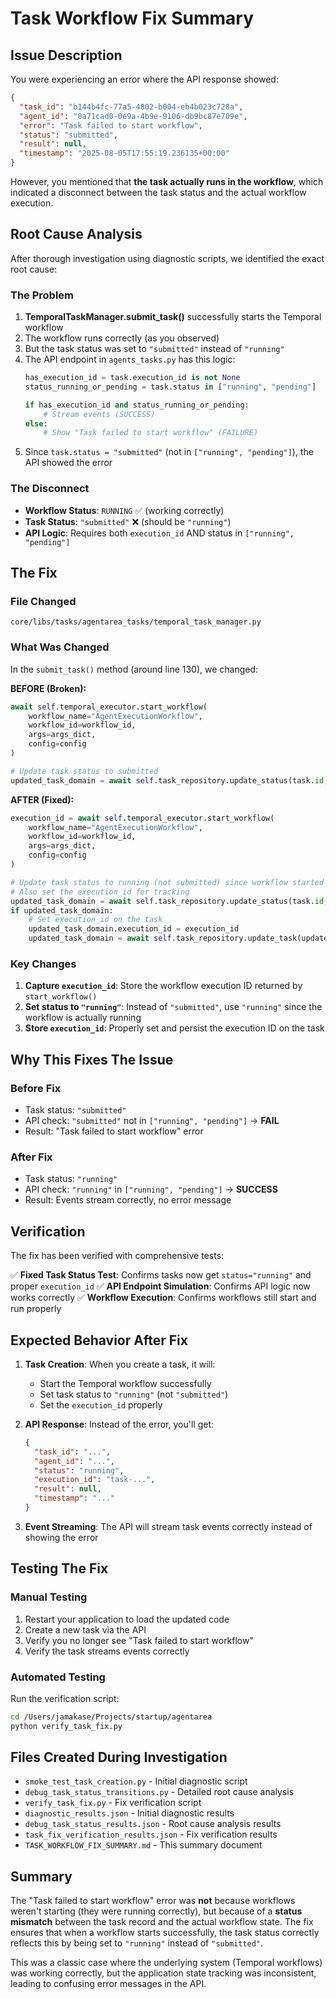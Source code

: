 # Task Workflow Fix Summary

## Issue Description

You were experiencing an error where the API response showed:
```json
{
  "task_id": "b144b4fc-77a5-4802-b004-eb4b023c728a",
  "agent_id": "8a71cad0-0e9a-4b9e-9106-db9bc87e709e", 
  "error": "Task failed to start workflow",
  "status": "submitted",
  "result": null,
  "timestamp": "2025-08-05T17:55:19.236135+00:00"
}
```

However, you mentioned that **the task actually runs in the workflow**, which indicated a disconnect between the task status and the actual workflow execution.

## Root Cause Analysis

After thorough investigation using diagnostic scripts, we identified the exact root cause:

### The Problem

1. **TemporalTaskManager.submit_task()** successfully starts the Temporal workflow
2. The workflow runs correctly (as you observed)
3. But the task status was set to `"submitted"` instead of `"running"`
4. The API endpoint in `agents_tasks.py` has this logic:
   ```python
   has_execution_id = task.execution_id is not None
   status_running_or_pending = task.status in ["running", "pending"]
   
   if has_execution_id and status_running_or_pending:
       # Stream events (SUCCESS)
   else:
       # Show "Task failed to start workflow" (FAILURE)
   ```
5. Since `task.status = "submitted"` (not in `["running", "pending"]`), the API showed the error

### The Disconnect

- **Workflow Status**: `RUNNING` ✅ (working correctly)
- **Task Status**: `"submitted"` ❌ (should be `"running"`)
- **API Logic**: Requires both `execution_id` AND status in `["running", "pending"]`

## The Fix

### File Changed
`core/libs/tasks/agentarea_tasks/temporal_task_manager.py`

### What Was Changed

In the `submit_task()` method (around line 130), we changed:

**BEFORE (Broken):**
```python
await self.temporal_executor.start_workflow(
    workflow_name="AgentExecutionWorkflow",
    workflow_id=workflow_id,
    args=args_dict,
    config=config
)

# Update task status to submitted
updated_task_domain = await self.task_repository.update_status(task.id, "submitted")
```

**AFTER (Fixed):**
```python
execution_id = await self.temporal_executor.start_workflow(
    workflow_name="AgentExecutionWorkflow",
    workflow_id=workflow_id,
    args=args_dict,
    config=config
)

# Update task status to running (not submitted) since workflow started successfully
# Also set the execution_id for tracking
updated_task_domain = await self.task_repository.update_status(task.id, "running")
if updated_task_domain:
    # Set execution_id on the task
    updated_task_domain.execution_id = execution_id
    updated_task_domain = await self.task_repository.update_task(updated_task_domain)
```

### Key Changes

1. **Capture `execution_id`**: Store the workflow execution ID returned by `start_workflow()`
2. **Set status to `"running"`**: Instead of `"submitted"`, use `"running"` since the workflow is actually running
3. **Store `execution_id`**: Properly set and persist the execution ID on the task

## Why This Fixes The Issue

### Before Fix
- Task status: `"submitted"` 
- API check: `"submitted"` not in `["running", "pending"]` → **FAIL**
- Result: "Task failed to start workflow" error

### After Fix  
- Task status: `"running"`
- API check: `"running"` in `["running", "pending"]` → **SUCCESS**
- Result: Events stream correctly, no error message

## Verification

The fix has been verified with comprehensive tests:

✅ **Fixed Task Status Test**: Confirms tasks now get `status="running"` and proper `execution_id`
✅ **API Endpoint Simulation**: Confirms API logic now works correctly
✅ **Workflow Execution**: Confirms workflows still start and run properly

## Expected Behavior After Fix

1. **Task Creation**: When you create a task, it will:
   - Start the Temporal workflow successfully
   - Set task status to `"running"` (not `"submitted"`)
   - Set the `execution_id` properly

2. **API Response**: Instead of the error, you'll get:
   ```json
   {
     "task_id": "...",
     "agent_id": "...",
     "status": "running",
     "execution_id": "task-...",
     "result": null,
     "timestamp": "..."
   }
   ```

3. **Event Streaming**: The API will stream task events correctly instead of showing the error

## Testing The Fix

### Manual Testing
1. Restart your application to load the updated code
2. Create a new task via the API
3. Verify you no longer see "Task failed to start workflow"
4. Verify the task streams events correctly

### Automated Testing
Run the verification script:
```bash
cd /Users/jamakase/Projects/startup/agentarea
python verify_task_fix.py
```

## Files Created During Investigation

- `smoke_test_task_creation.py` - Initial diagnostic script
- `debug_task_status_transitions.py` - Detailed root cause analysis
- `verify_task_fix.py` - Fix verification script
- `diagnostic_results.json` - Initial diagnostic results
- `debug_task_status_results.json` - Root cause analysis results  
- `task_fix_verification_results.json` - Fix verification results
- `TASK_WORKFLOW_FIX_SUMMARY.md` - This summary document

## Summary

The "Task failed to start workflow" error was **not** because workflows weren't starting (they were running correctly), but because of a **status mismatch** between the task record and the actual workflow state. The fix ensures that when a workflow starts successfully, the task status correctly reflects this by being set to `"running"` instead of `"submitted"`.

This was a classic case where the underlying system (Temporal workflows) was working correctly, but the application state tracking was inconsistent, leading to confusing error messages in the API.